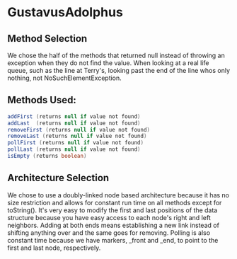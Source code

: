 # GustavusAdolphus

## Method Selection
We chose the half of the methods that returned null instead of throwing an exception when they do not find the value. When looking at a real life queue, such as the line at Terry's, looking past the end of the line whos only nothing, not NoSuchElementException. 

## Methods Used:
```java
addFirst (returns null if value not found)
addLast  (returns null if value not found)
removeFirst (returns null if value not found)
removeLast (returns null if value not found)
pollFirst (returns null if value not found)
pollLast (returns null if value not found)
isEmpty (returns boolean)
```

## Architecture Selection
We chose to use a doubly-linked node based architecture because it has no size restriction and allows for constant run time on all methods except for toString(). It's very easy to modify the first and last positions of the data structure because you have easy access to each node's right and left neighbors. Adding at both ends means establishing a new link instead of shifting anything over and the same goes for removing. Polling is also constant time because we have markers, _front and _end, to point to the first and last node, respectively. 
